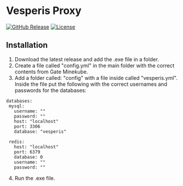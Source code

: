 # Vesperis Proxy

[![GitHub Release](https://img.shields.io/github/v/release/team-vesperis/vesperis-proxy?link=https%3A%2F%2Fgithub.com%2Fteam-vesperis%2Fvesperis-proxy%2Freleases)](https://github.com/team-vesperis/vesperis-proxy/releases)
[![License](https://img.shields.io/github/license/team-vesperis/vesperis-proxy?link=https%3A%2F%2Fgithub.com%2Fteam-vesperis%2Fvesperis-proxy%2Fblob%2Fmain%2FLICENSE)](https://github.com/team-vesperis/vesperis-proxy/blob/main/LICENSE)

## Installation
1. Download the latest release and add the .exe file in a folder.
2. Create a file called "config.yml" in the main folder with the correct contents from Gate Minekube.
3. Add a folder called: "config" with a file inside called "vesperis.yml". Inside the file put the following with the correct usernames and passwords for the databases:

 ```
databases:
  mysql:
    username: ""
    password: ""
    host: "localhost"
    port: 3306
    database: "vesperis"
  
  redis:
    host: "localhost"
    port: 6379
    database: 0
    username: ""
    password: ""
 ```

4. Run the .exe file.
